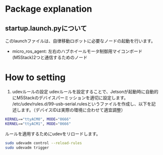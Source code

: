 <!-- Copyright 2024 Taisyu Shibata

 Licensed under the Apache License, Version 2.0 (the "License");
 you may not use this file except in compliance with the License.
 You may obtain a copy of the License at

      http://www.apache.org/licenses/LICENSE-2.0

 Unless required by applicable law or agreed to in writing, software
 distributed under the License is distributed on an "AS IS" BASIS,
 WITHOUT WARRANTIES OR CONDITIONS OF ANY KIND, either express or implied.
 See the License for the specific language governing permissions and
 limitations under the License.
-->

# Package explanation

## startup.launch.pyについて
このlaunchファイルは、自律移動ロボットに必要なノードの起動を行います。
* micro_ros_agent: 左右のハブホイールモータ制御用マイコンボード(M5Stack)2つと通信するためのノード

# How to setting

1. udevルールの設定
udevルールを設定することで、Jetsonが起動時に自動的にM5Stackのデバイスパーミッションを適切に設定します。
/etc/udev/rules.d/99-usb-serial.rulesというファイルを作成し、以下を記述します。（デバイスIDは実際の環境に合わせて適宜調整）

```bash
KERNEL=="ttyACM0", MODE="0666"
KERNEL=="ttyACM1", MODE="0666"
```

ルールを適用するためにudevをリロードします。

```bash
sudo udevadm control --reload-rules
sudo udevadm trigger
```






